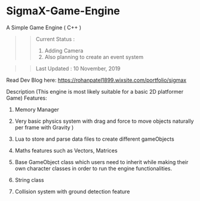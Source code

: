 # SigmaX-Game-Engine
A Simple Game Engine ( C++ )

>> Current Status : 
>> 1) Adding Camera
>> 2) Also planning to create an event system
	 
>> Last Updated : 10 November, 2019

Read Dev Blog here: https://rohanpatel1899.wixsite.com/portfolio/sigmax

Description
(This engine is most likely suitable for a basic 2D platformer Game)
Features:

1) Memory Manager

2) Very basic physics system with drag and force to move objects naturally per frame with Gravity  )

3) Lua to store and parse data files to create different gameObjects
 
4) Maths features  such as Vectors, Matrices

5) Base GameObject class which users need to inherit while making their own character classes in order to run the engine functionalities.

6) String class
 
7) Collision system with ground detection feature
 
